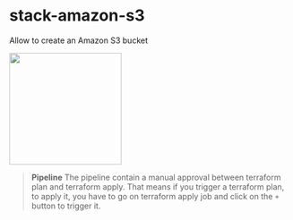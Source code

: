 # stack-amazon-s3
 Allow to create an Amazon S3 bucket

<img src="https://raw.githubusercontent.com/cycloid-community-catalog/stack-amazon-s3/master/diagram.png" width="200">

> **Pipeline** The pipeline contain a manual approval between terraform plan and terraform apply.
> That means if you trigger a terraform plan, to apply it, you have to go on terraform apply job
> and click on the `+` button to trigger it.
